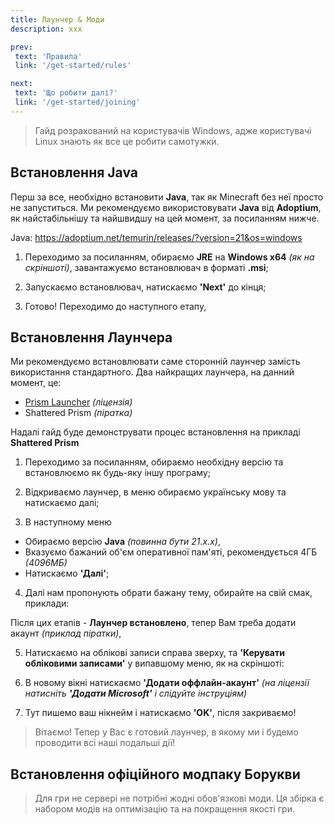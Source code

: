 ```yaml
---
title: Лаунчер & Моди
description: ххх

prev:
 text: 'Правила'
 link: '/get-started/rules'

next:
 text: 'Що робити далі?'
 link: '/get-started/joining'
---
```


> Гайд розрахований на користувачів Windows, адже користувачі Linux знають як все це робити самотужки.

## Встановлення Java

Перш за все, необхідно встановити **Java**, так як Minecraft без неї просто не запуститься. Ми рекомендуємо використовувати **Java** від **Adoptium**, як найстабільнішу та найшвидшу на цей момент, за посиланням нижче.

Java: https://adoptium.net/temurin/releases/?version=21&os=windows

1. Переходимо за посиланням, обираємо **JRE** на **Windows x64** *(як на скріншоті)*, завантажуємо встановлювач в форматі **.msi**;
<!-- Сюди треба оновлену картинку -->
2. Запускаємо встановлювач, натискаємо **'Next'** до кінця;
<!-- Сюди треба оновлену картинку -->
3. Готово! Переходимо до наступного етапу,

## Встановлення Лаунчера

Ми рекомендуємо встановлювати саме сторонній лаунчер замість використання стандартного.
Два найкращих лаунчера, на данний момент, це:
- [Prism Launcher](https://prismlauncher.org/download/?from=button) *(ліцензія)*
- Shattered Prism *(піратка)*
<!-- Поставити посилання на скачування -->

Надалі гайд буде демонструвати процес встановлення на прикладі **Shattered Prism**

1. Переходимо за посиланням, обираємо необхідну версію та встановлюємо як будь-яку іншу програму;
<!-- Сюди треба оновлену картинку -->
2. Відкриваємо лаунчер, в меню обираємо українську мову та натискаємо далі;
<!-- Сюди треба оновлену картинку -->
3. В наступному меню
 - Обираємо версію **Java** *(повинна бути 21.x.x)*, 
 - Вказуємо бажаний об'єм оперативної пам'яті, рекомендується 4ГБ *(4096МБ)*
 - Натискаємо **'Далі'**;
<!-- Сюди треба оновлену картинку -->
4. Далі нам пропонують обрати бажану тему, обирайте на свій смак, приклади:
<!-- Сюди треба оновлену картинку -->

Після цих етапів - **Лаунчер встановлено**, тепер Вам треба додати акаунт *(приклад піратки)*, 

5. Натискаємо на облікові записи справа зверху, та **'Керувати обліковими записами'** у випавшому меню, як на скріншоті:
<!-- Сюди треба оновлену картинку -->
6. В новому вікні натискаємо **'Додати оффлайн-акаунт'** *(на ліцензії натисніть ***'Додати Microsoft'*** і слідуйте інструціям)*
<!-- Сюди треба оновлену картинку -->
7. Тут пишемо ваш нікнейм і натискаємо **'OK'**, після закриваємо!
<!-- Сюди треба оновлену картинку -->

> Вітаємо! Тепер у Вас є готовий лаунчер, в якому ми і будемо проводити всі наші подальші дії!

## Встановлення офіційного модпаку Борукви

> Для гри не сервері не потрібні жодні обов'язкові моди. Ця збірка є набором модів на оптимізацію та на покращення якості гри.

<!-- Сюди треба 2 доп. гайди 
- Встановлення через Modrinth;
- Встановлення через .mrpack;
-->